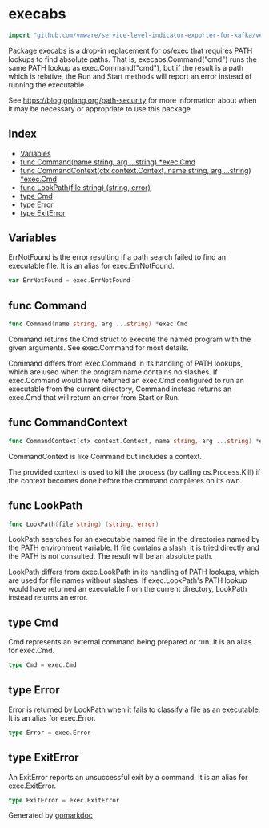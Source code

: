 <!-- Code generated by gomarkdoc. DO NOT EDIT -->

# execabs

```go
import "github.com/vmware/service-level-indicator-exporter-for-kafka/vendor/golang.org/x/sys/execabs"
```

Package execabs is a drop\-in replacement for os/exec that requires PATH lookups to find absolute paths. That is, execabs.Command\("cmd"\) runs the same PATH lookup as exec.Command\("cmd"\), but if the result is a path which is relative, the Run and Start methods will report an error instead of running the executable.

See https://blog.golang.org/path-security for more information about when it may be necessary or appropriate to use this package.

## Index

- [Variables](<#variables>)
- [func Command(name string, arg ...string) *exec.Cmd](<#func-command>)
- [func CommandContext(ctx context.Context, name string, arg ...string) *exec.Cmd](<#func-commandcontext>)
- [func LookPath(file string) (string, error)](<#func-lookpath>)
- [type Cmd](<#type-cmd>)
- [type Error](<#type-error>)
- [type ExitError](<#type-exiterror>)


## Variables

ErrNotFound is the error resulting if a path search failed to find an executable file. It is an alias for exec.ErrNotFound.

```go
var ErrNotFound = exec.ErrNotFound
```

## func Command

```go
func Command(name string, arg ...string) *exec.Cmd
```

Command returns the Cmd struct to execute the named program with the given arguments. See exec.Command for most details.

Command differs from exec.Command in its handling of PATH lookups, which are used when the program name contains no slashes. If exec.Command would have returned an exec.Cmd configured to run an executable from the current directory, Command instead returns an exec.Cmd that will return an error from Start or Run.

## func CommandContext

```go
func CommandContext(ctx context.Context, name string, arg ...string) *exec.Cmd
```

CommandContext is like Command but includes a context.

The provided context is used to kill the process \(by calling os.Process.Kill\) if the context becomes done before the command completes on its own.

## func LookPath

```go
func LookPath(file string) (string, error)
```

LookPath searches for an executable named file in the directories named by the PATH environment variable. If file contains a slash, it is tried directly and the PATH is not consulted. The result will be an absolute path.

LookPath differs from exec.LookPath in its handling of PATH lookups, which are used for file names without slashes. If exec.LookPath's PATH lookup would have returned an executable from the current directory, LookPath instead returns an error.

## type Cmd

Cmd represents an external command being prepared or run. It is an alias for exec.Cmd.

```go
type Cmd = exec.Cmd
```

## type Error

Error is returned by LookPath when it fails to classify a file as an executable. It is an alias for exec.Error.

```go
type Error = exec.Error
```

## type ExitError

An ExitError reports an unsuccessful exit by a command. It is an alias for exec.ExitError.

```go
type ExitError = exec.ExitError
```



Generated by [gomarkdoc](<https://github.com/princjef/gomarkdoc>)
